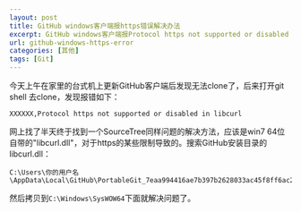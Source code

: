 ```yaml
---
layout: post
title: GitHub windows客户端报https错误解决办法
excerpt: GitHub windows客户端报Protocol https not supported or disabled in libcurl问题解决方法
url: github-windows-https-error
categories: [其他]
tags: [Git]
---
```


今天上午在家里的台式机上更新GitHub客户端后发现无法clone了，后来打开git shell 去clone，发现报错如下：
```
XXXXXX,Protocol https not supported or disabled in libcurl
```

网上找了半天终于找到一个SourceTree同样问题的解决方法，应该是win7  64位自带的"libcurl.dll"，对于https的某些限制导致的。搜索GitHub安装目录的libcurl.dll：
```
C:\Users\你的用户名\AppData\Local\GitHub\PortableGit_7eaa994416ae7b397b2628033ac45f8ff6ac2010\bin
```

然后拷贝到`C:\Windows\SysWOW64`下面就解决问题了。
